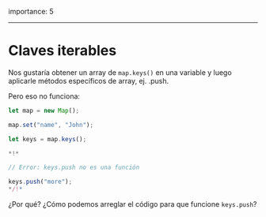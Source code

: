 importance: 5

---

# Claves iterables

Nos gustaría obtener un array de `map.keys()` en una variable y luego aplicarle métodos específicos de array, ej. .push.

Pero eso no funciona:


```js run
let map = new Map();

map.set("name", "John");

let keys = map.keys();

*!*

// Error: keys.push no es una función

keys.push("more");
*/!*
```


¿Por qué? ¿Cómo podemos arreglar el código para que funcione `keys.push`?


